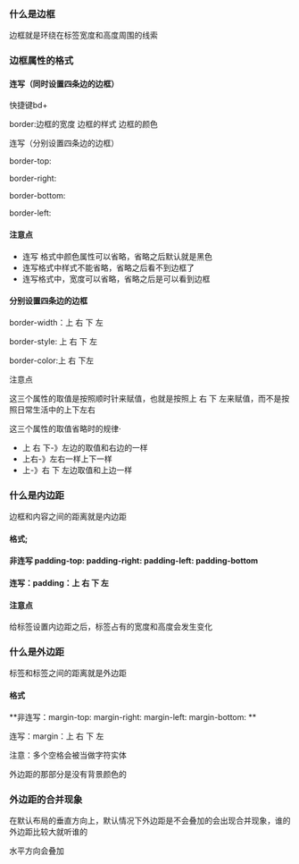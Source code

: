 ### 什么是边框

边框就是环绕在标签宽度和高度周围的线索

### 边框属性的格式

#### 连写（同时设置四条边的边框）

快捷键bd+

border:边框的宽度 边框的样式 边框的颜色

连写（分别设置四条边的边框）

border-top:

border-right:

border-bottom:

border-left:

#### 注意点

* 连写  格式中颜色属性可以省略，省略之后默认就是黑色
* 连写格式中样式不能省略，省略之后看不到边框了
* 连写格式中，宽度可以省略，省略之后是可以看到边框

#### 分别设置四条边的边框

border-width：上 右 下 左

border-style: 上 右 下 左

border-color:上 右 下左

注意点

这三个属性的取值是按照顺时针来赋值，也就是按照上 右 下 左来赋值，而不是按照日常生活中的上下左右

这三个属性的取值省略时的规律·

* 上 右 下-》左边的取值和右边的一样
* 上右-》左右一样上下一样
* 上-》右 下 左边取值和上边一样

### 什么是内边距

边框和内容之间的距离就是内边距

#### 格式;

#### 非连写 padding-top:   padding-right: padding-left: padding-bottom

#### 连写：padding：上 右 下 左

#### 注意点

给标签设置内边距之后，标签占有的宽度和高度会发生变化

### 什么是外边距

标签和标签之间的距离就是外边距

#### 格式

**非连写：margin-top:    margin-right:  margin-left:  margin-bottom:  **

连写：margin：上 右 下 左

注意：多个空格会被当做字符实体

外边距的那部分是没有背景颜色的

### 外边距的合并现象

在默认布局的垂直方向上，默认情况下外边距是不会叠加的会出现合并现象，谁的外边距比较大就听谁的

水平方向会叠加







